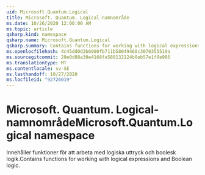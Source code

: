 ```yaml
---
uid: Microsoft.Quantum.Logical
title: Microsoft. Quantum. Logical-namnområde
ms.date: 10/26/2020 12:00:00 AM
ms.topic: article
qsharp.kind: namespace
qsharp.name: Microsoft.Quantum.Logical
qsharp.summary: Contains functions for working with logical expressions and Boolean logic.
ms.openlocfilehash: 4c45dd0d2b6000fb711b58049468c3070355519a
ms.sourcegitcommit: 29e0d88a30e4166fa580132124b0eb57e1f0e986
ms.translationtype: MT
ms.contentlocale: sv-SE
ms.lasthandoff: 10/27/2020
ms.locfileid: "92726019"
---
```

# <a name="microsoftquantumlogical-namespace"></a><span data-ttu-id="b6b6b-102">Microsoft. Quantum. Logical-namnområde</span><span class="sxs-lookup"><span data-stu-id="b6b6b-102">Microsoft.Quantum.Logical namespace</span></span>

<span data-ttu-id="b6b6b-103">Innehåller funktioner för att arbeta med logiska uttryck och boolesk logik.</span><span class="sxs-lookup"><span data-stu-id="b6b6b-103">Contains functions for working with logical expressions and Boolean logic.</span></span>

